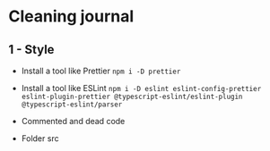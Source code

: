 # Cleaning journal

## 1 - Style

- Install a tool like Prettier
`npm i -D prettier`

- Install a tool like ESLint
`npm i -D eslint eslint-config-prettier eslint-plugin-prettier @typescript-eslint/eslint-plugin @typescript-eslint/parser`

- Commented and dead code

- Folder src